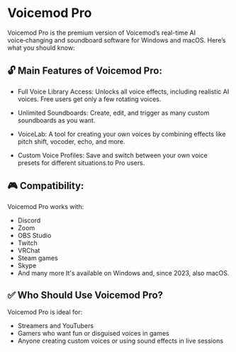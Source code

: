 # Voicemod Pro
Voicemod Pro is the premium version of Voicemod’s real-time AI voice‑changing and soundboard software for Windows and macOS. Here’s what you should know:

## 🔓 Main Features of Voicemod Pro:
- Full Voice Library Access: Unlocks all voice effects, including realistic AI voices. Free users get only a few rotating voices.

- Unlimited Soundboards: Create, edit, and trigger as many custom soundboards as you want.

- VoiceLab: A tool for creating your own voices by combining effects like pitch shift, vocoder, echo, and more.

- Custom Voice Profiles: Save and switch between your own voice presets for different situations.to Pro users. 
## 🎮 Compatibility:
Voicemod Pro works with:
- Discord
- Zoom
- OBS Studio
- Twitch
- VRChat
- Steam games
- Skype
- And many more
It's available on Windows and, since 2023, also macOS.
## ✅ Who Should Use Voicemod Pro?
Voicemod Pro is ideal for:
- Streamers and YouTubers
- Gamers who want fun or disguised voices in games
- Anyone creating custom voices or using sound effects in live sessions
